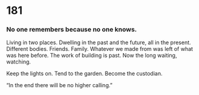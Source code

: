 # 181

### No one remembers because no one knows.

Living in two places. Dwelling in the past and the future, all in the present. Different bodies. Friends. Family. Whatever we made from was left of what was here before. The work of building is past. Now the long waiting, watching. 

Keep the lights on. Tend to the garden. Become the custodian.

“In the end there will be no higher calling.”